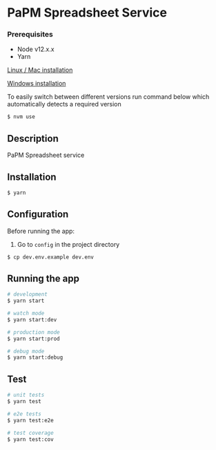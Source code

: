 # PaPM Spreadsheet Service

### Prerequisites

-   Node v12.x.x
-   Yarn

[Linux / Mac installation](https://github.com/nvm-sh/nvm#install--update-script)

[Windows installation](https://docs.microsoft.com/en-us/windows/nodejs/setup-on-windows#alternative-version-managers)

To easily switch between different versions run command below which automatically detects a required version

```bash
$ nvm use
```

## Description

PaPM Spreadsheet service

## Installation

```bash
$ yarn
```

## Configuration

Before running the app:

1. Go to `config` in the project directory

```bash
$ cp dev.env.example dev.env
```

## Running the app

```bash
# development
$ yarn start

# watch mode
$ yarn start:dev

# production mode
$ yarn start:prod

# debug mode
$ yarn start:debug

```

## Test

```bash
# unit tests
$ yarn test

# e2e tests
$ yarn test:e2e

# test coverage
$ yarn test:cov
```
